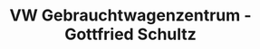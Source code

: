 ---
title: "VW Gebrauchtwagenzentrum - Gottfried Schultz"
url: /wuppertal/vw-gebrauchtwagenzentrum-gottfried-schultz/
shop: Autohaus
---